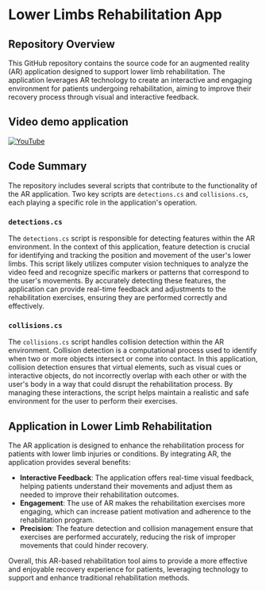 # Lower Limbs Rehabilitation App

## Repository Overview

This GitHub repository contains the source code for an augmented reality (AR) application designed to support lower limb rehabilitation. The application leverages AR technology to create an interactive and engaging environment for patients undergoing rehabilitation, aiming to improve their recovery process through visual and interactive feedback.

## Video demo application

[![YouTube](http://i.ytimg.com/vi/fpK5MiNjmME/hqdefault.jpg)](https://www.youtube.com/watch?v=fpK5MiNjmME)

## Code Summary

The repository includes several scripts that contribute to the functionality of the AR application. Two key scripts are `detections.cs` and `collisions.cs`, each playing a specific role in the application's operation.

### `detections.cs`

The `detections.cs` script is responsible for detecting features within the AR environment. In the context of this application, feature detection is crucial for identifying and tracking the position and movement of the user's lower limbs. This script likely utilizes computer vision techniques to analyze the video feed and recognize specific markers or patterns that correspond to the user's movements. By accurately detecting these features, the application can provide real-time feedback and adjustments to the rehabilitation exercises, ensuring they are performed correctly and effectively.

### `collisions.cs`

The `collisions.cs` script handles collision detection within the AR environment. Collision detection is a computational process used to identify when two or more objects intersect or come into contact. In this application, collision detection ensures that virtual elements, such as visual cues or interactive objects, do not incorrectly overlap with each other or with the user's body in a way that could disrupt the rehabilitation process. By managing these interactions, the script helps maintain a realistic and safe environment for the user to perform their exercises.

## Application in Lower Limb Rehabilitation

The AR application is designed to enhance the rehabilitation process for patients with lower limb injuries or conditions. By integrating AR, the application provides several benefits:

- **Interactive Feedback**: The application offers real-time visual feedback, helping patients understand their movements and adjust them as needed to improve their rehabilitation outcomes.
- **Engagement**: The use of AR makes the rehabilitation exercises more engaging, which can increase patient motivation and adherence to the rehabilitation program.
- **Precision**: The feature detection and collision management ensure that exercises are performed accurately, reducing the risk of improper movements that could hinder recovery.

Overall, this AR-based rehabilitation tool aims to provide a more effective and enjoyable recovery experience for patients, leveraging technology to support and enhance traditional rehabilitation methods.
